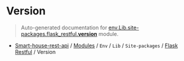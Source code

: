 # Version

> Auto-generated documentation for [env.Lib.site-packages.flask_restful.__version__](..\..\..\..\..\env\Lib\site-packages\flask_restful\__version__.py) module.

- [Smart-house-rest-api](..\..\..\..\README.md#description) / [Modules](..\..\..\..\MODULES.md#smart-house-rest-api-modules) / `Env` / `Lib` / `Site-packages` / [Flask Restful](index.md#flask-restful) / Version
